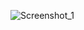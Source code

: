 ![Screenshot_1](https://github.com/GadielVargas/Portfolio/assets/118751677/0232194d-e6d6-46c1-b260-671ba2592e03)
